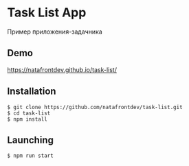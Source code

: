 # Task List App

Пример приложения-задачника

## Demo

https://natafrontdev.github.io/task-list/

## Installation

```
$ git clone https://github.com/natafrontdev/task-list.git
$ cd task-list
$ npm install
```
## Launching

```
$ npm run start
```
